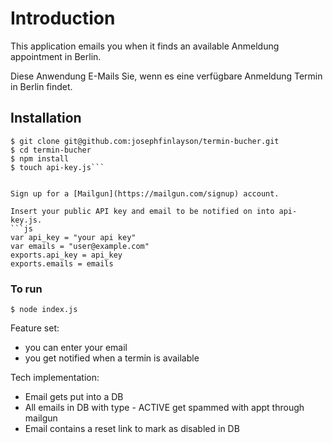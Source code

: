 # Introduction

This application emails you when it finds an available Anmeldung appointment in Berlin.


Diese Anwendung E-Mails Sie, wenn es eine verfügbare Anmeldung Termin in Berlin findet.


## Installation

```shell
$ git clone git@github.com:josephfinlayson/termin-bucher.git
$ cd termin-bucher
$ npm install
$ touch api-key.js```


Sign up for a [Mailgun](https://mailgun.com/signup) account.

Insert your public API key and email to be notified on into api-key.js.
```js
var api_key = "your api key"
var emails = "user@example.com"
exports.api_key = api_key
exports.emails = emails
```


### To run

```shell
$ node index.js
```



Feature set:
- you can enter your email
- you get notified when a termin is available

Tech implementation:
- Email gets put into a DB
- All emails in DB with type - ACTIVE get spammed with appt through mailgun
- Email contains a reset link to mark as disabled in DB